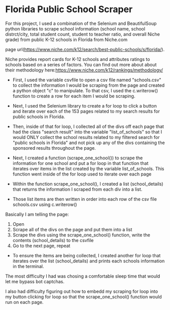 # Florida Public School Scraper

For this project, I used a combination of the Selenium and BeautifulSoup python libraries to scrape school information (school name, school distrct/city, total student count, student to teacher ratio, and overall Niche grade) from public K-12 schools in Florida from Niche.com

page url(https://www.niche.com/k12/search/best-public-schools/s/florida/).

Niche provides report cards for K-12 schools and attributes ratings to schools based on a series of factors. You can find out more about about their methodology here:https://www.niche.com/k12/rankings/methodology/  

- First, I used the variable csvfile to open a csv file named "schools.csv" to collect the information I would be scraping from the page and created a python object "c" to manipulate.
To that csv, I used the c.writerow() function to create a row for each item I would be scraping.

- Next, I used the Selenium library to create a for loop to click a button and iterate over each of the 153 pages related to my search results for public schools in Florida.

- Then, inside of that for loop, I collected all of  the divs off each page that had the class "search result" into the variable "list_of_schools" so that I would ONLY collect the school results related to my filtered search for "public schools in Florida" and not pick up any of the divs containing the sponsored results throughout the page.

- Next, I created a function (scrape_one_school()) to scrape the information for one school and put a for loop in that function that iterates over items in the list created by the variable list_of_schools. This function went inside of the for loop used to iterate over each page

- Within the function scrape_one_school(),  I created a list (school_details) that returns the information I scraped from each div into a list.

- Those list items are then written in order into each row of the csv file schools.csv using c.writerow()

Basically I am telling the page:
  1. Open 
  2. Scrape all of the divs on the page and put them into a list
  3. Scrape the divs using the scrape_one_school() function, write the contents (school_details) to the csvfile
  4. Go to the next page, repeat 

- To ensure the items are being collected, I created another for loop that iterates over the list (school_details) and prints each schools information in the terminal.

The most difficulty I had was chosing a comfortable sleep time that would let me bypass bot captchas.

I also had difficulty figuring out how to embedd my scraping for loop into my button clicking for loop so that the scrape_one_school() function would run on each page.
